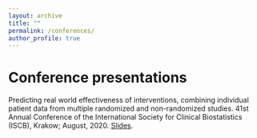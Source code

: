 ```yaml
---
layout: archive
title: ""
permalink: /conferences/
author_profile: true
---
```


# Conference presentations

Predicting real world effectiveness of interventions, combining individual patient data from multiple
randomized and non-randomized studies. 41st Annual Conference of the International Society for Clinical
Biostatistics (ISCB), Krakow; August, 2020. <ins>[Slides](https://mikejseo.github.io/files/ISCB2020.pdf)</ins>.